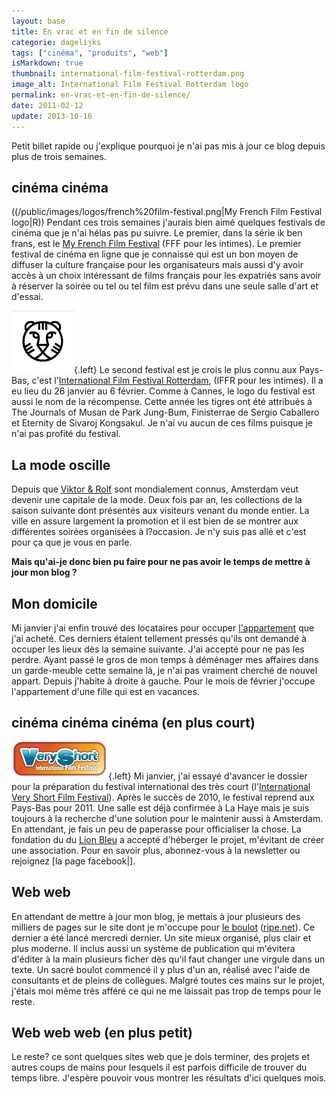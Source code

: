 ```yaml
---
layout: base
title: En vrac et en fin de silence
categorie: dagelijks
tags: ["cinéma", "produits", "web"]
isMarkdown: true
thumbnail: international-film-festival-rotterdam.png
image_alt: International Film Festival Rotterdam logo
permalink: en-vrac-et-en-fin-de-silence/
date: 2011-02-12
update: 2013-10-16
---
```


Petit billet rapide ou j'explique pourquoi je n'ai pas mis à jour ce blog depuis plus de trois semaines.

<!--excerpt-->

## cinéma cinéma
((/public/images/logos/french%20film-festival.png|My French Film Festival logo|R))
Pendant ces trois semaines j'aurais bien aimé quelques festivals de cinéma que je n'ai hélas pas pu suivre. Le premier, dans la série ik ben frans, est le [My French Film Festival](http://www.myfrenchfilmfestival.com/fr/) (FFF pour les intimes). Le premier festival de cinéma en ligne que je connaisse qui est un bon moyen de diffuser la culture française pour les organisateurs mais aussi d'y avoir accès à un choix intéressant de films français pour les expatriés sans avoir à réserver la soirée ou tel ou tel film est prévu dans une seule salle d'art et d'essai.

![International Film Festival Rotterdam logo](international-film-festival-rotterdam.png){.left}
Le second festival est je crois le plus connu aux Pays-Bas, c'est l'[International Film Festival Rotterdam](http://www.filmfestivalrotterdam.com/nl/), (IFFR pour les intimes). Il a eu lieu du 26 janvier au 6 février. Comme à Cannes, le logo du festival est aussi le nom de la récompense. Cette année les tigres ont été attribués à The Journals of Musan de Park Jung-Bum, Finisterrae de Sergio Caballero et Eternity de Sivaroj Kongsakul. Je n'ai vu aucun de ces films puisque je n'ai pas profité du festival.

## La mode oscille
Depuis que [Viktor & Rolf](http://fr.wikipedia.org/wiki/Viktor_%26_Rolf) sont mondialement connus, Amsterdam veut devenir une capitale de la mode. Deux fois par an, les collections de la saison suivante dont présentés aux visiteurs venant du monde entier. La ville en assure largement la promotion et il est bien de se montrer aux différentes soirées organisées à l?occasion. Je n'y suis pas allé et c'est pour ça que je vous en parle.

**Mais qu'ai-je donc bien pu faire pour ne pas avoir le temps de mettre à jour mon blog ?**

## Mon domicile
Mi janvier j'ai enfin trouvé des locataires pour occuper [l'appartement](/des-travaux-finissent-pas) que j'ai acheté. Ces derniers étaient tellement pressés qu'ils ont demandé à occuper les lieux dès la semaine suivante. J'ai accepté pour ne pas les perdre. Ayant passé le gros de mon temps à déménager mes affaires dans un garde-meuble cette semaine là, je n'ai pas vraiment cherché de nouvel appart. Depuis j'habite à droite à gauche. Pour le mois de février j'occupe l'appartement d'une fille qui est en vacances.

## cinéma cinéma cinéma (en plus court)
![Very Short Film Festival](very-short_en.png){.left}
Mi janvier, j'ai essayé d'avancer le dossier pour la préparation du festival international des très court (l'[International Very Short Film Festival](http://veryshort.nl/)). Après le succès de 2010, le festival reprend aux Pays-Bas pour 2011. Une salle est déjà confirmée à La Haye mais je suis toujours à la recherche d'une solution pour le maintenir aussi à Amsterdam. En attendant, je fais un peu de paperasse pour officialiser la chose. La fondation du du [Lion Bleu](http://www.lelionbleu.nl/) a accepté d'héberger le projet, m'évitant de créer une association. Pour en savoir plus, abonnez-vous à la newsletter ou rejoignez [la page facebook|].

## Web web
En attendant de mettre à jour mon blog, je mettais à jour plusieurs des milliers de pages sur le site dont je m'occupe pour [le boulot](/mon-nouveau-boulot-3) ([ripe.net](http://www.ripe.net/)). Ce dernier a été lancé mercredi dernier. Un site mieux organisé, plus clair et plus moderne. Il inclus aussi un système de publication qui m'évitera d'éditer à la main plusieurs ficher dès qu'il faut changer une virgule dans un texte. Un sacré boulot commencé il y plus d'un an, réalisé avec l'aide de consultants et de pleins de collègues. Malgré toutes ces mains sur le projet, j'étais moi même très afféré ce qui ne me laissait pas trop de temps pour le reste. 

## Web web web (en plus petit)
Le reste? ce sont quelques sites web que je dois terminer, des projets et autres coups de mains pour lesquels il est parfois difficile de trouver du temps libre. J'espère pouvoir vous montrer les résultats d'ici quelques mois.

